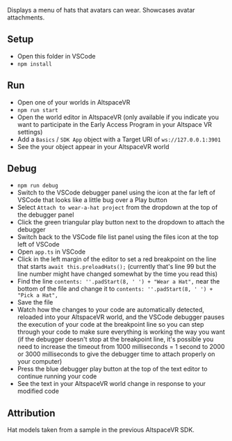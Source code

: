 Displays a menu of hats that avatars can wear. Showcases avatar attachments.

## Setup

* Open this folder in VSCode
* `npm install`

## Run

* Open one of your worlds in AltspaceVR
* `npm run start`
* Open the world editor in AltspaceVR (only available if you indicate you want to participate in the Early Access Program in your Altspace VR settings)
* Add a `Basics` / `SDK App` object with a Target URI of `ws://127.0.0.1:3901`
* See the your object appear in your AltspaceVR world

## Debug

* `npm run debug`
* Switch to the VSCode debugger panel using the icon at the far left of VSCode that looks like a little bug over a Play button
* Select `Attach to wear-a-hat project` from the dropdown at the top of the debugger panel
* Click the green triangular play button next to the dropdown to attach the debugger 
* Switch back to the VSCode file list panel using the files icon at the top left of VSCode
* Open `app.ts` in VSCode
* Click in the left margin of the editor to set a red breakpoint on the line that starts `await this.preloadHats();` (currently that's line 99 but the line number might have changed somewhat by the time you read this)
* Find the line `contents: ''.padStart(8, ' ') + "Wear a Hat",` near the bottom of the file and change it to `contents: ''.padStart(8, ' ') + "Pick a Hat",`
* Save the file
* Watch how the changes to your code are automatically detected, reloaded into your AltspaceVR world, and the VSCode debugger pauses the execution of your code at the breakpoint line so you can step through your code to make sure everything is working the way you want (if the debugger doesn't stop at the breakpoint line, it's possible you need to increase the timeout from 1000 milliseconds = 1 second to 2000 or 3000 milliseconds to give the debugger time to attach properly on your computer)
* Press the blue debugger play button at the top of the text editor to continue running your code
* See the text in your AltspaceVR world change in response to your modified code

## Attribution

Hat models taken from a sample in the previous AltspaceVR SDK.
